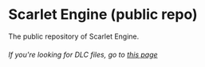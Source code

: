 # Scarlet Engine (public repo)

The public repository of Scarlet Engine.  
###### If you're looking for DLC files, go to [this page](https://google.com)
